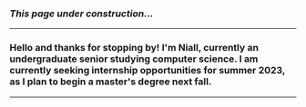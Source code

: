 ### *This page under construction...*
---
### Hello and thanks for stopping by! I'm Niall, currently an undergraduate senior studying computer science. I am currently seeking internship opportunities for summer 2023, as I plan to begin a master's degree next fall.

---

<!-- ## ![uncw logo](./images/uncw.png) University of North Carolina Wilmington -->

<!--
**NiallMcKinnon/NiallMcKinnon** is a ✨ _special_ ✨ repository because its `README.md` (this file) appears on your GitHub profile.

Here are some ideas to get you started:

- 🔭 I’m currently working on ...
- 🌱 I’m currently learning ...
- 👯 I’m looking to collaborate on ...
- 🤔 I’m looking for help with ...
- 💬 Ask me about ...
- 📫 How to reach me: ...
- 😄 Pronouns: ...
- ⚡ Fun fact: ...
-->
